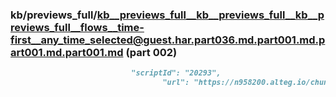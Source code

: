 ### kb/previews_full/kb__previews_full__kb__previews_full__kb__previews_full__flows__time-first__any_time_selected@guest.har.part036.md.part001.md.part001.md.part001.md (part 002)

```md
                           "scriptId": "20293",
                                  "url": "https://n958200.alteg.io/chunk-6FGVQ7PR.js",
                      
```

```
